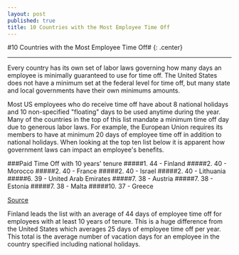 ```yaml
---
layout: post
published: true
title: 10 Countries with the Most Employee Time Off
---
```

#10 Countries with the Most Employee Time Off# {: .center}
***
Every country has its own set of labor laws governing how many days an employee is minimally guaranteed to use for time off. The United States does not have a minimum set at the federal level for time off, but many state and local governments have their own minimums amounts.

Most US employees who do receive time off have about 8 national holidays and 10 non-specified "floating" days to be used anytime during the year. Many of the countries in the top of this list mandate a minimum time off day due to generous labor laws. For example, the European Union requires its members to have at minimum 20 days of employee time off in addition to national holidays. When looking at the top ten list below it is apparent how government laws can impact an employee's benefits.

###Paid Time Off with 10 years' tenure
#####1. 44 - Finland
#####2. 40 - Morocco
#####2. 40 - France
#####2. 40 - Israel
#####2. 40 - Lithuania
#####6. 39 - United Arab Emirates
#####7. 38 - Austria
#####7. 38 - Estonia
#####7. 38 - Malta
#####10. 37 - Greece

[Source](http://money.cnn.com/2007/06/12/pf/vacation_days_worldwide/#table)

Finland leads the list with an average of 44 days of employee time off for employees with at least 10 years of tenure. This is a huge difference from the United States which averages 25 days of employee time off per year. This total is the average number of vacation days for an employee in the country specified including national holidays.
